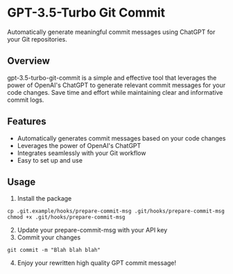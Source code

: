 # GPT-3.5-Turbo Git Commit
Automatically generate meaningful commit messages using ChatGPT for your Git repositories.

## Overview
gpt-3.5-turbo-git-commit is a simple and effective tool that leverages the power of OpenAI's ChatGPT to generate relevant commit messages for your code changes. Save time and effort while maintaining clear and informative commit logs.

## Features
<!-- Create a list in MD -->
- Automatically generates commit messages based on your code changes
- Leverages the power of OpenAI's ChatGPT
- Integrates seamlessly with your Git workflow
- Easy to set up and use

Usage
-----
1. Install the package
```
cp .git.example/hooks/prepare-commit-msg .git/hooks/prepare-commit-msg
chmod +x .git/hooks/prepare-commit-msg
```

2. Update your prepare-commit-msg with your API key
3. Commit your changes
```
git commit -m "Blah blah blah"
```
4. Enjoy your rewritten high quality GPT commit message!
